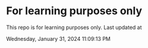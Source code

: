 # For learning purposes only
This repo is for learning purposes only.
Last updated at

Wednesday, January 31, 2024 11:09:13 PM

